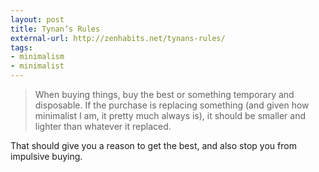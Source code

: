 ```yaml
---
layout: post
title: Tynan’s Rules
external-url: http://zenhabits.net/tynans-rules/
tags:
- minimalism
- minimalist
---
```

> When buying things, buy the best or something temporary and disposable. If the purchase is replacing something (and given how minimalist I am, it pretty much always is), it should be smaller and lighter than whatever it replaced.</p>

That should give you a reason to get the best, and also stop you from impulsive buying.
